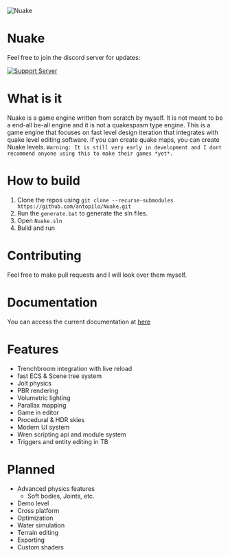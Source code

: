 ![Nuake](http://antoinepilote.com/assets/NUAKE.png)
# Nuake
Feel free to join the discord server for updates:   

[![Support Server](https://img.shields.io/discord/852625335236558868.svg?label=Discord&logo=Discord&colorB=7289da&style=for-the-badge)](https://discord.gg/kuF4efPK7Y)
# What is it
Nuake is a game engine written from scratch by myself. It is not meant to be a end-all be-all engine and it is not a quakespasm type engine. This is a game engine that focuses on fast level design iteration that integrates with quake level editing software. If you can create quake maps, you can create Nuake levels. 
`Warning: It is still very early in development and I dont recommend anyone using this to make their games *yet*. `

# How to build
1. Clone the repos using `git clone --recurse-submodules https://github.com/antopilo/Nuake.git`
2. Run the `generate.bat` to generate the sln files.
3. Open `Nuake.sln`
4. Build and run

# Contributing
Feel free to make pull requests and I will look over them myself.

# Documentation
You can access the current documentation at [here](https://nuake.readthedocs.io/en/latest/index.html)

# Features
- Trenchbroom integration with live reload
- fast ECS & Scene tree system
- Jolt physics
- PBR rendering
- Volumetric lighting
- Parallax mapping
- Game in editor
- Procedural & HDR skies
- Modern UI system
- Wren scripting api and module system
- Triggers and entity editing in TB

# Planned
- Advanced physics features
  - Soft bodies, Joints, etc.
- Demo level
- Cross platform
- Optimization
- Water simulation
- Terrain editing
- Exporting
- Custom shaders
